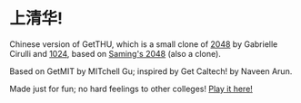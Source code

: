 # 上清华!
Chinese version of GetTHU, which is a small clone of [2048](http://gabrielecirulli.github.io/2048/) by Gabrielle Cirulli and [1024](https://play.google.com/store/apps/details?id=com.veewo.a1024), based on [Saming's 2048](http://saming.fr/p/2048/) (also a clone).

Based on GetMIT by MITchell Gu; inspired by Get Caltech! by Naveen Arun.

Made just for fun; no hard feelings to other colleges! [Play it here!](http://tnardyherif.github.io/GetTHU-zh/)
